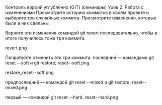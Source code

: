 Контроль версий углублённо (GIT) (семинары)
Урок 2. Работа с изменениями
Просмотрите историю коммитов в своём проекте и выберите три случайных коммита. Просмотрите изменения, которые были в них сделаны.

Верните эти изменения командой git revert последовательно, чтобы в итоге получилось тоже три коммита.

revert.png

Попробуйте отменить эти три коммита:
последний — командами git reset --soft и git restore;
reset--soft.png

restore_reset--soft.png

предпоследний — командой git reset --mixed и git restore;
reset--mixed.png

первый — командой git reset --hard.
reset--hard.png

